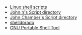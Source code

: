 - [Linux shell scripts][1]
- [John h's Script directory][2]
- [John Chamber's Script directory][3]
- [shelldorado][4]
- [GNU Portable Shell Tool][5]

[1]:http://www.comp.eonworks.com/scripts/scripts.html
[2]:http://www.armory.com/~ftp/
[3]:http://trillian.mit.edu/~jc/sh/
[4]:http://www.shelldorado.com/links/index.html
[5]:https://www.gnu.org/software/shtool/
